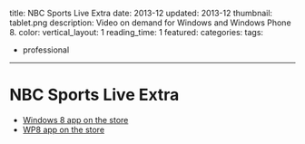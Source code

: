 title: NBC Sports Live Extra
date: 2013-12
updated: 2013-12
thumbnail: tablet.png
description: Video on demand for Windows and Windows Phone 8.
color:
vertical_layout: 1
reading_time: 1
featured:
categories:
tags:
- professional
---

# NBC Sports Live Extra

- [Windows 8 app on the store](http://apps.microsoft.com/windows/en-us/app/nbc-sports-live-extra/e15ed754-98ec-4ab5-9285-b9eddc3e9251)
- [WP8 app on the store](http://www.windowsphone.com/en-us/store/app/nbc-sports-live-extra/2bfb700d-7703-45ac-818e-677857b3b849)
